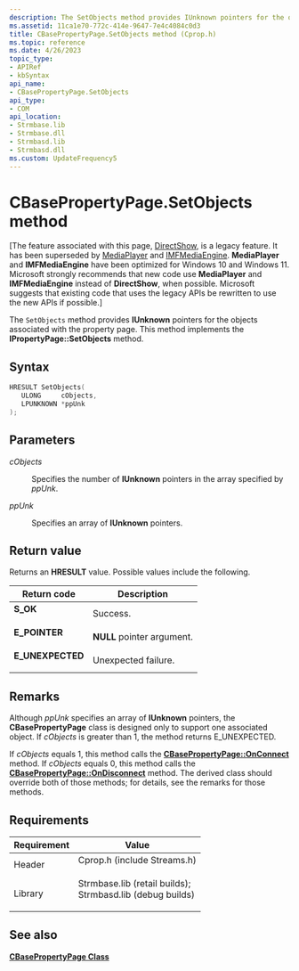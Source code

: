 ```yaml
---
description: The SetObjects method provides IUnknown pointers for the objects associated with the property page. This method implements the IPropertyPage::SetObjects method.
ms.assetid: 11ca1e70-772c-414e-9647-7e4c4084c0d3
title: CBasePropertyPage.SetObjects method (Cprop.h)
ms.topic: reference
ms.date: 4/26/2023
topic_type: 
- APIRef
- kbSyntax
api_name: 
- CBasePropertyPage.SetObjects
api_type: 
- COM
api_location: 
- Strmbase.lib
- Strmbase.dll
- Strmbasd.lib
- Strmbasd.dll
ms.custom: UpdateFrequency5
---
```


# CBasePropertyPage.SetObjects method

\[The feature associated with this page, [DirectShow](/windows/win32/directshow/directshow), is a legacy feature. It has been superseded by [MediaPlayer](/uwp/api/Windows.Media.Playback.MediaPlayer) and [IMFMediaEngine](/windows/win32/api/mfmediaengine/nn-mfmediaengine-imfmediaengine). **MediaPlayer** and **IMFMediaEngine** have been optimized for Windows 10 and Windows 11. Microsoft strongly recommends that new code use **MediaPlayer** and **IMFMediaEngine** instead of **DirectShow**, when possible. Microsoft suggests that existing code that uses the legacy APIs be rewritten to use the new APIs if possible.\]

The `SetObjects` method provides **IUnknown** pointers for the objects associated with the property page. This method implements the **IPropertyPage::SetObjects** method.

## Syntax


```C++
HRESULT SetObjects(
   ULONG     cObjects,
   LPUNKNOWN *ppUnk
);
```



## Parameters

<dl> <dt>

*cObjects* 
</dt> <dd>

Specifies the number of **IUnknown** pointers in the array specified by *ppUnk*.

</dd> <dt>

*ppUnk* 
</dt> <dd>

Specifies an array of **IUnknown** pointers.

</dd> </dl>

## Return value

Returns an **HRESULT** value. Possible values include the following.



| Return code                                                                                  | Description                           |
|----------------------------------------------------------------------------------------------|---------------------------------------|
| <dl> <dt>**S\_OK**</dt> </dl>         | Success.<br/>                   |
| <dl> <dt>**E\_POINTER**</dt> </dl>    | **NULL** pointer argument.<br/> |
| <dl> <dt>**E\_UNEXPECTED**</dt> </dl> | Unexpected failure.<br/>        |



 

## Remarks

Although *ppUnk* specifies an array of **IUnknown** pointers, the **CBasePropertyPage** class is designed only to support one associated object. If *cObjects* is greater than 1, the method returns E\_UNEXPECTED.

If *cObjects* equals 1, this method calls the [**CBasePropertyPage::OnConnect**](cbasepropertypage-onconnect.md) method. If *cObjects* equals 0, this method calls the [**CBasePropertyPage::OnDisconnect**](cbasepropertypage-ondisconnect.md) method. The derived class should override both of those methods; for details, see the remarks for those methods.

## Requirements



| Requirement | Value |
|--------------------|--------------------------------------------------------------------------------------------------------------------------------------------------------------------------------------------|
| Header<br/>  | <dl> <dt>Cprop.h (include Streams.h)</dt> </dl>                                                                                     |
| Library<br/> | <dl> <dt>Strmbase.lib (retail builds); </dt> <dt>Strmbasd.lib (debug builds)</dt> </dl> |



## See also

<dl> <dt>

[**CBasePropertyPage Class**](cbasepropertypage.md)
</dt> </dl>

 

 





